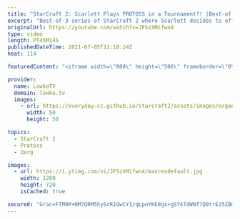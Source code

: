 ```yaml
---
title: "StarCraft 2: Scarlett Plays PROTOSS in a Tournament?! (Best-of-3)"
excerpt: "Best-of-3 series of StarCraft 2 where Scarlett decides to offrace as Protoss versus Namshar. While she normally plays Zerg, she decides to mix it up and play some of the most frustrating Protoss versus Zerg I''ve seen in a while.  Support my work on Patreon: http://www.patreon.com/lowkotv Become a YouTube"
originalUrl: https://youtube.com/watch?v=JFSzXMifwn4
type: video
length: PT45M14S
publishedDateTime: 2021-07-05T11:18:24Z
heat: 114

featuredContent: "<iframe width=\"800\" height=\"500\" frameborder=\"0\" src=\"https://www.youtube.com/embed/JFSzXMifwn4\" allow=\"accelerometer; autoplay; encrypted-media; gyroscope; picture-in-picture\" allowfullscreen></iframe>"

provider:
  name: LowkoTV
  domain: lowko.tv
  images:
    - url: https://everyday-cc.github.io/starcraft2/assets/images/organizations/lowko.tv-50x50.jpg
      width: 50
      height: 50

topics:
  - StarCraft 2
  - Protoss
  - Zerg

images:
  - url: https://i.ytimg.com/vi/JFSzXMifwn4/maxresdefault.jpg
    width: 1280
    height: 720
    isCached: true

secured: "Grac+FTM0P+NM7QRM5hySrR1QwCY1/qLpoYKE8gs+gSYkTdWNf7Q8trE25ZBmlwdyP9vlm/VObRv26nDcTVh3gJq2UtF9I751vB67+/a23cTIG6gyf/+gqCYbKnk7KuB/ryvPrfAJoQbAKKBKOifgneZrVxg3iNuG2NBIIp6pfOfsds2rMGS26XHeNI9chilcytEAzA7vyqxhhOznFYvuxP+TR0EEkcT7HwtOIlIfs5DPt9+XFwqOpiSkukD0N/43GpfOAWXMXZa0e8KMhJJ1FWJiYIT9oAmXOjzZn2X6VTAgrNkX5mpjjd+E2uzQc1uPO9ESXllWvcnEZmULmLMJNlROeTzti9XwDMhnHgLLEv9bl4sjK3xoXu3WNfUSTIslG3GEPqaBCtXOFqNmekrNV2T4NBlmiecp7CtTxU9rQo=;uV9ap1yHD/UGDWn/+dIZrw=="
---
```


